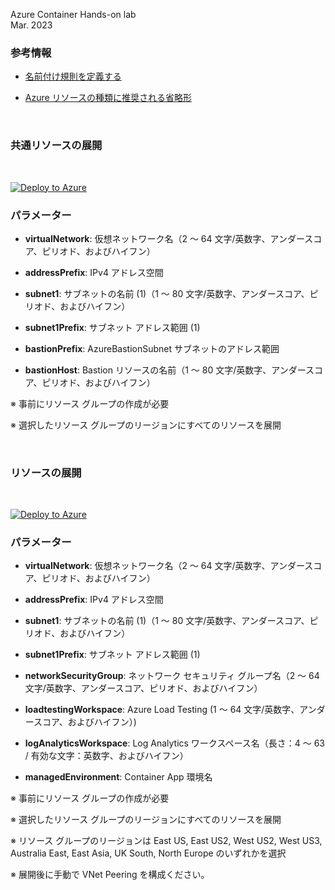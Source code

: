 Azure Container Hands-on lab  
Mar. 2023

### 参考情報

- [名前付け規則を定義する](#ttps://docs.microsoft.com/ja-jp/azure/cloud-adoption-framework/ready/azure-best-practices/resource-naming)

- [Azure リソースの種類に推奨される省略形](#https://docs.microsoft.com/ja-jp/azure/cloud-adoption-framework/ready/azure-best-practices/resource-abbreviations)

<br />

### 共通リソースの展開

<br />

[![Deploy to Azure](https://aka.ms/deploytoazurebutton)](https://portal.azure.com/#create/Microsoft.Template/uri/https%3A%2F%2Fraw.githubusercontent.com%2Fkohei3110%2FAzureContainerApps-Hands-on-Lab-1%2Fmain%2Ftemplates%2Fdeploy-vnet-hub.json)


### パラメーター

- **virtualNetwork**: 仮想ネットワーク名（2 ～ 64 文字/英数字、アンダースコア、ピリオド、およびハイフン）

- **addressPrefix**: IPv4 アドレス空間

- **subnet1**: サブネットの名前 (1)（1 ～ 80 文字/英数字、アンダースコア、ピリオド、およびハイフン）

- **subnet1Prefix**: サブネット アドレス範囲 (1)

- **bastionPrefix**: AzureBastionSubnet サブネットのアドレス範囲

- **bastionHost**: Bastion リソースの名前（1 ～ 80 文字/英数字、アンダースコア、ピリオド、およびハイフン）

※ 事前にリソース グループの作成が必要

※ 選択したリソース グループのリージョンにすべてのリソースを展開

<br />

### リソースの展開

<br />

[![Deploy to Azure](https://aka.ms/deploytoazurebutton)](https://portal.azure.com/#create/Microsoft.Template/uri/https%3A%2F%2Fraw.githubusercontent.com%2Fkohei3110%2FAzureContainerApps-Hands-on-Lab-1%2Fmain%2Ftemplates%2Fdeploy-resources.json)

### パラメーター

- **virtualNetwork**: 仮想ネットワーク名（2 ～ 64 文字/英数字、アンダースコア、ピリオド、およびハイフン）

- **addressPrefix**: IPv4 アドレス空間

- **subnet1**: サブネットの名前 (1)（1 ～ 80 文字/英数字、アンダースコア、ピリオド、およびハイフン）

- **subnet1Prefix**: サブネット アドレス範囲 (1)

- **networkSecurityGroup**: ネットワーク セキュリティ グループ名（2 ～ 64 文字/英数字、アンダースコア、ピリオド、およびハイフン）

- **loadtestingWorkspace**: Azure Load Testing (1 ～ 64 文字/英数字、アンダースコア、およびハイフン）)

- **logAnalyticsWorkspace**: Log Analytics ワークスペース名（長さ：4 ～ 63 / 有効な文字：英数字、およびハイフン）

- **managedEnvironment**: Container App 環境名

※ 事前にリソース グループの作成が必要

※ 選択したリソース グループのリージョンにすべてのリソースを展開

※ リソース グループのリージョンは East US, East US2, West US2, West US3, Australia East, East Asia, UK South, North Europe のいずれかを選択

※ 展開後に手動で VNet Peering を構成ください。
